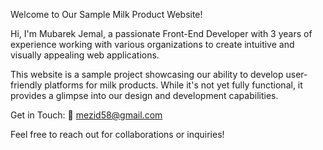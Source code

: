 Welcome to Our Sample Milk Product Website!

Hi, I'm Mubarek Jemal, a passionate Front-End Developer with 3 years of experience working with various organizations to create intuitive and visually appealing web applications.

This website is a sample project showcasing our ability to develop user-friendly platforms for milk products. While it's not yet fully functional, it provides a glimpse into our design and development capabilities.

Get in Touch:
📧 mezid58@gmail.com

Feel free to reach out for collaborations or inquiries!

